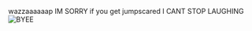 wazzaaaaaap IM SORRY if you get jumpscared I CANT STOP LAUGHING
![BYEE](https://i.imgur.com/3TNcxPd.jpg)
